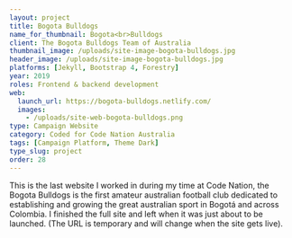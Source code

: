 ```yaml
---
layout: project
title: Bogota Bulldogs
name_for_thumbnail: Bogota<br>Bulldogs
client: The Bogota Bulldogs Team of Australia
thumbnail_image: /uploads/site-image-bogota-bulldogs.jpg
header_image: /uploads/site-image-bogota-bulldogs.jpg
platforms: [Jekyll, Bootstrap 4, Forestry]
year: 2019
roles: Frontend & backend development
web:
  launch_url: https://bogota-bulldogs.netlify.com/
  images:
    - /uploads/site-web-bogota-bulldogs.png
type: Campaign Website
category: Coded for Code Nation Australia
tags: [Campaign Platform, Theme Dark]
type_slug: project
order: 28
---
```


This is the last website I worked in during my time at Code Nation, the Bogota Bulldogs is the first amateur australian football club dedicated to establishing and growing the great australian sport in Bogotá and across Colombia. I finished the full site and left when it was just about to be launched. (The URL is temporary and will change when the site gets live).
